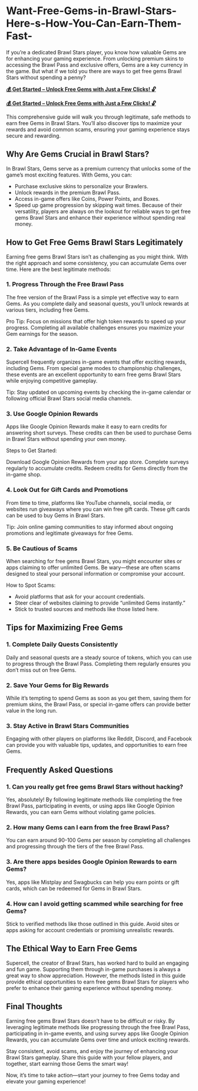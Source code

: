 # Want-Free-Gems-in-Brawl-Stars-Here-s-How-You-Can-Earn-Them-Fast-
If you’re a dedicated Brawl Stars player, you know how valuable Gems are for enhancing your gaming experience. From unlocking premium skins to accessing the Brawl Pass and exclusive offers, Gems are a key currency in the game. But what if we told you there are ways to get free gems Brawl Stars without spending a penny?

**[💰 Get Started – Unlock Free Gems with Just a Few Clicks! 🔓](https://givxo.com/brawl-stars/)**

**[💰 Get Started – Unlock Free Gems with Just a Few Clicks! 🔓](https://givxo.com/brawl-stars/)**

This comprehensive guide will walk you through legitimate, safe methods to earn free Gems in Brawl Stars. You’ll also discover tips to maximize your rewards and avoid common scams, ensuring your gaming experience stays secure and rewarding.

## Why Are Gems Crucial in Brawl Stars?
In Brawl Stars, Gems serve as a premium currency that unlocks some of the game’s most exciting features. With Gems, you can:

- Purchase exclusive skins to personalize your Brawlers.
- Unlock rewards in the premium Brawl Pass.
- Access in-game offers like Coins, Power Points, and Boxes.
- Speed up game progression by skipping wait times.
Because of their versatility, players are always on the lookout for reliable ways to get free gems Brawl Stars and enhance their experience without spending real money.

## How to Get Free Gems Brawl Stars Legitimately
Earning free gems Brawl Stars isn’t as challenging as you might think. With the right approach and some consistency, you can accumulate Gems over time. Here are the best legitimate methods:

### 1. Progress Through the Free Brawl Pass
The free version of the Brawl Pass is a simple yet effective way to earn Gems. As you complete daily and seasonal quests, you’ll unlock rewards at various tiers, including free Gems.

Pro Tip: Focus on missions that offer high token rewards to speed up your progress. Completing all available challenges ensures you maximize your Gem earnings for the season.

### 2. Take Advantage of In-Game Events
Supercell frequently organizes in-game events that offer exciting rewards, including Gems. From special game modes to championship challenges, these events are an excellent opportunity to earn free gems Brawl Stars while enjoying competitive gameplay.

Tip: Stay updated on upcoming events by checking the in-game calendar or following official Brawl Stars social media channels.

### 3. Use Google Opinion Rewards
Apps like Google Opinion Rewards make it easy to earn credits for answering short surveys. These credits can then be used to purchase Gems in Brawl Stars without spending your own money.

Steps to Get Started:

Download Google Opinion Rewards from your app store.
Complete surveys regularly to accumulate credits.
Redeem credits for Gems directly from the in-game shop.
### 4. Look Out for Gift Cards and Promotions
From time to time, platforms like YouTube channels, social media, or websites run giveaways where you can win free gift cards. These gift cards can be used to buy Gems in Brawl Stars.

Tip: Join online gaming communities to stay informed about ongoing promotions and legitimate giveaways for free Gems.

### 5. Be Cautious of Scams
When searching for free gems Brawl Stars, you might encounter sites or apps claiming to offer unlimited Gems. Be wary—these are often scams designed to steal your personal information or compromise your account.

How to Spot Scams:

- Avoid platforms that ask for your account credentials.
- Steer clear of websites claiming to provide “unlimited Gems instantly.”
- Stick to trusted sources and methods like those listed here.

## Tips for Maximizing Free Gems
### 1. Complete Daily Quests Consistently
Daily and seasonal quests are a steady source of tokens, which you can use to progress through the Brawl Pass. Completing them regularly ensures you don’t miss out on free Gems.

### 2. Save Your Gems for Big Rewards
While it’s tempting to spend Gems as soon as you get them, saving them for premium skins, the Brawl Pass, or special in-game offers can provide better value in the long run.

### 3. Stay Active in Brawl Stars Communities
Engaging with other players on platforms like Reddit, Discord, and Facebook can provide you with valuable tips, updates, and opportunities to earn free Gems.

## Frequently Asked Questions
### 1. Can you really get free gems Brawl Stars without hacking?
Yes, absolutely! By following legitimate methods like completing the free Brawl Pass, participating in events, or using apps like Google Opinion Rewards, you can earn Gems without violating game policies.

### 2. How many Gems can I earn from the free Brawl Pass?
You can earn around 90-100 Gems per season by completing all challenges and progressing through the tiers of the free Brawl Pass.

### 3. Are there apps besides Google Opinion Rewards to earn Gems?
Yes, apps like Mistplay and Swagbucks can help you earn points or gift cards, which can be redeemed for Gems in Brawl Stars.

### 4. How can I avoid getting scammed while searching for free Gems?
Stick to verified methods like those outlined in this guide. Avoid sites or apps asking for account credentials or promising unrealistic rewards.

## The Ethical Way to Earn Free Gems
Supercell, the creator of Brawl Stars, has worked hard to build an engaging and fun game. Supporting them through in-game purchases is always a great way to show appreciation. However, the methods listed in this guide provide ethical opportunities to earn free gems Brawl Stars for players who prefer to enhance their gaming experience without spending money.

## Final Thoughts
Earning free gems Brawl Stars doesn’t have to be difficult or risky. By leveraging legitimate methods like progressing through the free Brawl Pass, participating in in-game events, and using survey apps like Google Opinion Rewards, you can accumulate Gems over time and unlock exciting rewards.

Stay consistent, avoid scams, and enjoy the journey of enhancing your Brawl Stars gameplay. Share this guide with your fellow players, and together, start earning those Gems the smart way!

Now, it’s time to take action—start your journey to free Gems today and elevate your gaming experience!
